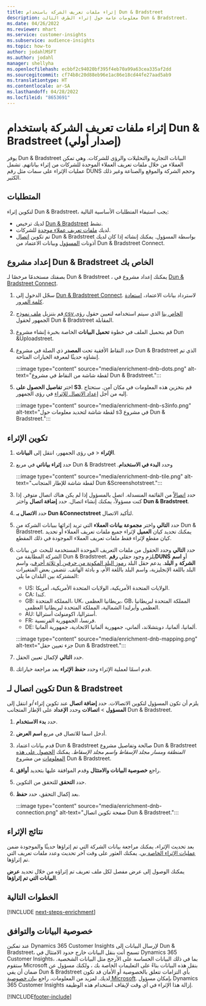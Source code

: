 ```yaml
---
title: إثراء ملفات تعريف الشركة باستخدام Dun & Bradstreet
description: معلومات عامة حول إثراء الطرف الثالث Dun & Bradstreet.
ms.date: 04/26/2022
ms.reviewer: mhart
ms.service: customer-insights
ms.subservice: audience-insights
ms.topic: how-to
author: jodahlMSFT
ms.author: jodahl
manager: shellyha
ms.openlocfilehash: ecbbf2c94020bf395f4eb70a99a63cea335af2dd
ms.sourcegitcommit: cf74b8c20d88eb96e1ac86e18cd44fe27aad5ab9
ms.translationtype: HT
ms.contentlocale: ar-SA
ms.lasthandoff: 04/28/2022
ms.locfileid: "8653691"
---
```

# <a name="enrichment-of-company-profiles-with-dun--bradstreet-preview"></a>إثراء ملفات تعريف الشركة باستخدام Dun & Bradstreet (إصدار أولي)

يوفر Dun & Bradstreet البيانات التجارية والتحليلات والرؤى للشركات. وهي تمكن العملاء من خلال ملفات تعريف العملاء الموحدة للشركات من إثراء بياناتهم. تشمل عمليات الإثراء على سمات مثل رقم DUNS وحجم الشركة والموقع والصناعة وغير ذلك الكثير.

## <a name="prerequisites"></a>المتطلبات

لتكوين إثراء Dun & Bradstreet، يجب استيفاء المتطلبات الأساسية التالية:

- لديك ترخيص [Dun & Bradstreet](https://www.dnb.com/marketing/media/give-your-data-a-boost.html?source=microsoft_audience_insights) نشط.
- لديك [ملفات تعريف عملاء موحدة](customer-profiles.md) للشركات.
- تم تكوين [اتصال](connections.md) Dun & Bradstreet بواسطة المسؤول. يمكنك إنشائه إذا كان لديك أذونات [المسؤول](permissions.md#admin) وبيانات الاعتماد من Dun & Bradstreet Connect. 

## <a name="setting-up-your-dun--bradstreet-project"></a>إعداد مشروع Dun & Bradstreet الخاص بك

بصفتك مستخدمًا مرخصًا لـ Dun & Bradstreet ، يمكنك إعداد مشروع في [Dun & Bradstreet Connect](https://connect.dnb.com?lead_source=microsoft_audienceinsights). 


1. سجّل الدخول إلى [Dun & Bradstreet Connect](https://connect.dnb.com?lead_source=microsoft_audienceinsights). لاسترداد بيانات الاعتماد، [استعادة كلمة المرور](https://sso.dnb.com/signin/forgot-password?lead_source=microsoft_audienceinsights).

1. قم بتنزيل [ملف نموذج csv الخاص بنا](https://c360devenrichment.blob.core.windows.net/mapping/DnBCIdatamapping.csv) الذي سيتم استخدامه لتعيين حقول رؤى الجمهور لحقول Dun & Bradstreet المقابلة. 

1. قم بتحميل الملف في خطوة **تحميل البيانات** الخاصة بخبرة إنشاء مشروع Dun &Uploadstreet. 

1. حدد النقاط الأفقية تحت **المصدر** ذي الصلة في مشروع Dun & Bradstreet الذي تم إنشاؤه حديثًا لمعرفة الخيارات المتاحة.

   :::image type="content" source="media/enrichment-dnb-dots.png" alt-text="لقطة شاشة من النقاط في مشروع Dun & Bradstreet.":::

1. اختر **تفاصيل الحصول على S3**. قم بتخزين هذه المعلومات في مكان آمن. ستحتاج إليه من أجل [إعداد الاتصال للإثراء](#configure-a-connection-for-dun--bradstreet) في رؤى الجمهور. 

   :::image type="content" source="media/enrichment-dnb-s3info.png" alt-text="لقطة شاشة لتحديد معلومات حول s3 في مشروع Dun & Bradstreet.":::



## <a name="configure-the-enrichment"></a>تكوين الإثراء

1. في رؤى الجمهور، انتقل إلى **البيانات‏‎** > **الإثراء**.

1. حدد **إثراء بياناتي** في مربع Dun & Bradstreet وحدد **‬‏‫‏‫البدء في الاستخدام**.

   :::image type="content" source="media/enrichment-dnb-tile.png" alt-text="لقطة شاشة للإطار المتجانب Dun &Screenshotstreet.":::

1. حدد [اتصالاً](connections.md) من القائمة المنسدلة. اتصل بالمسؤول إذا لم يكن هناك اتصال متوفر. إذا كنت مسؤولاً، يمكنك إنشاء اتصال. حدد **إضافة اتصال** واختر **Dun & Bradstreet**. 

1. حدد **الاتصال بـ Dun &Connectstreet** لتأكيد الاتصال.

1. حدد **التالي** واختر **مجموعة بيانات العملاء** التي تريد إثرائها ببيانات الشركة من Dun & Bradstreet. يمكنك تحديد كيان **العميل** لإثراء جميع ملفات تعريف العملاء أو تحديد كيان مقطع لإثراء فقط ملفات تعريف العملاء الموجودة في ذلك المقطع.

1. حدد **التالي** وحدد الحقول من ملفات التعريف الموحدة المستخدمة للبحث عن بيانات الشركة المطابقة من Dun & Bradstreet. يلزم وجود حقلي **رقمDUNS** أو **اسم الشركة** و **البلد**. يدعم حقل البلد [رموز البلد المكونة من حرفين أو ثلاثة أحرف](https://www.iso.org/iso-3166-country-codes.html)، واسم البلد باللغة الإنجليزية، واسم البلد باللغة الأم، و بادئة الهاتف. تتضمن بعض المتغيرات المشتركة بين البلدان ما يلي:

   * US: الولايات المتحدة الأمريكية، الولايات المتحدة الأمريكية، أمريكا.
   * CA: كندا.
   * GB: المملكة المتحدة، UK، بريطانيا العظمى، GB، المملكة المتحدة لبريطانيا العظمى وأيرلندا الشمالية، المملكة المتحدة لبريطانيا العظمى.
   * AU: أستراليا، اكومنولث أستراليا.
   * FR: فرنسا، الجمهورية الفرنسية.
   * DE: ألمانيا، ألمانيا، دويتشلاند، ألماني، جمهورية ألمانيا الاتحادية، جمهورية ألمانيا.

   :::image type="content" source="media/enrichment-dnb-mapping.png" alt-text="جزء تعيين حقل Dun & Bradstreet.":::

1. حدد **التالي** لإكمال تعيين الحقل.

1. قدم اسمًا لعملية الإثراء وحدد **حفظ الإثراء** بعد مراجعة خياراتك.


## <a name="configure-a-connection-for-dun--bradstreet"></a>تكوين اتصال لـ Dun & Bradstreet 

يلزم أن تكون المسؤول لتكوين الاتصالات. حدد **إضافة اتصال** عند تكوين إثراء *أو* انتقل إلى **المسؤول** > **اتصالات** وحدد **الإعداد** على الإطار المتجانب Dun & Bradstreet.

1. حدد **بدء الاستخدام‬**. 

1. أدخل اسما للاتصال في مربع **اسم العرض**.

1. قدم بيانات اعتماد Dun & Bradstreet صالحة وتفاصيل مشروع Dun & Bradstreet *المنطقة ومسار مجلد الإسقاط واسم مجلد الإسقاط*. يمكنك [الحصول على هذه المعلومات](#setting-up-your-dun--bradstreet-project) من مشروع Dun & Bradstreet.

1. راجع **خصوصية البيانات والامتثال** وقدم الموافقة عليها بتحديد **أوافق**.

1. حدد **التحقق** للتحقق من التكوين.

1. بعد إكمال التحقق، حدد **حفظ**.
   
   :::image type="content" source="media/enrichment-dnb-connection.png" alt-text="صفحة تكوين اتصال Dun & Bradstreet.":::

## <a name="enrichment-results"></a>نتائج الإثراء

بعد تحديث الإثراء، يمكنك مراجعة بيانات الشركة التي تم إثراؤها حديثًا والموجودة ضمن [عمليات الإثراء الخاصة بي‬](enrichment-hub.md). يمكنك العثور على وقت آخر تحديث وعدد ملفات تعريف التي تم إثراؤها.

يمكنك الوصول إلى عرض مفصل لكل ملف تعريف تم إثراؤه من خلال تحديد **عرض البيانات التي تم إثراؤها**.

## <a name="next-steps"></a>الخطوات التالية

[!INCLUDE [next-steps-enrichment](includes/next-steps-enrichment.md)]

## <a name="data-privacy-and-compliance"></a>خصوصية البيانات والتوافق

عند تمكين Dynamics 365 Customer Insights لإرسال البيانات إلى Dun & Bradstreet، تسمح أنت بنقل البيانات خارج حدود الامتثال في Dynamics 365 Customer Insights، بما في ذلك البيانات الحساسة على الأرجح مثل البيانات الشخصية. ستقوم Microsoft بنقل هذه البيانات بناءً على التعليمات الخاصة بك ، ولكنك مسؤول عن ضمان أن يفي Dun & Bradstreet بأي التزامات تتعلق بالخصوصية أو الأمان قد تكون لديك. لمزيد من المعلومات، راجع [بيان خصوصية Microsoft](https://go.microsoft.com/fwlink/?linkid=396732).
بإمكان مسؤول Dynamics 365 Customer Insights إزالة هذا الإثراء في أي وقت لإيقاف استخدام هذه الوظيفة.


[!INCLUDE[footer-include](includes/footer-banner.md)]
